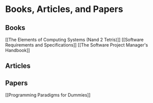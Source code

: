 # Books, Articles, and Papers
## Books
[[The Elements of Computing Systems (Nand 2 Tetris)]]
[[Software Requirements and Specifications]]
[[The Software Project Manager's Handbook]]

## Articles

## Papers
[[Programming Paradigms for Dummies]]
